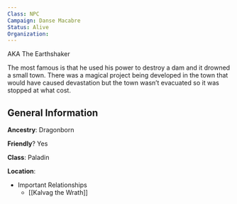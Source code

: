 ```yaml
---
Class: NPC
Campaign: Danse Macabre
Status: Alive
Organization:
---
```

AKA The Earthshaker

The most famous is that he used his power to destroy a dam and it drowned a small town. There was a magical project being developed in the town that would have caused devastation but the town wasn’t evacuated so it was stopped at what cost.

## General Information

**Ancestry**: Dragonborn

**Friendly**? Yes

**Class**: Paladin

**Location**:

- Important Relationships
    - [[Kalvag the Wrath]]